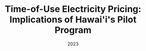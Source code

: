 ---
layout: paper
type: working-paper
published: true
title: "Time-of-Use Electricity Pricing: Implications of Hawai'i's Pilot Program"
date: 2023
paperurl: 
---
